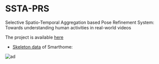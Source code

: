 # SSTA-PRS
Selective Spatio-Temporal Aggregation based Pose Refinement System: Towards understanding human activities in real-world videos

The project is available [here](https://github.com/YangDi666/SSTA-PRS)

- [Skeleton data](https://drive.google.com/file/d/1tJuGEZGgADgjinN7oT2qEMAeKi9CRj8E/view?usp=sharing) of Smarthome:

![ad](https://github.com/walker-a11y/SSTA-PRS/blob/master/demo/smarthome.png)

